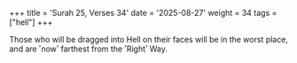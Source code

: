 +++
title = 'Surah 25, Verses 34'
date = '2025-08-27'
weight = 34
tags = ["hell"]
+++

Those who will be dragged into Hell on their faces will be in the worst place, and are ˹now˺ farthest from the ˹Right˺ Way.